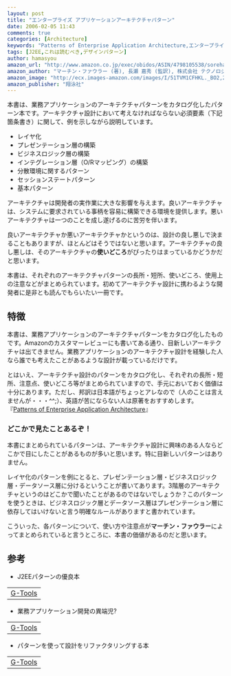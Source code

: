 ```yaml
---
layout: post
title: "エンタープライズ アプリケーションアーキテクチャパターン"
date: 2006-02-05 11:43
comments: true
categories: [Architecture]
keywords: "Patterns of Enterprise Application Architecture,エンタープライズアプリケーションアーキテクチャパターン,マーチン・ファウラー"
tags: [J2EE,これは読むべき,デザインパターン]
author: hamasyou
amazon_url: "http://www.amazon.co.jp/exec/obidos/ASIN/4798105538/sorehabooks-22/250-8893783-2139434?%5Fencoding=UTF8&camp=247&link%5Fcode=xm2"
amazon_author: "マーチン・ファウラー (著), 長瀬 嘉秀 (監訳), 株式会社 テクノロジックアート (翻訳)"
amazon_image: "http://ecx.images-amazon.com/images/I/51TVM1CFHKL._BO2,204,203,200_PIsitb-sticker-arrow-click,-76_AA300_SH20_OU09_.jpg"
amazon_publisher: "翔泳社"
---
```


本書は、業務アプリケーションのアーキテクチャパターンをカタログ化したパターン本です。アーキテクチャ設計において考えなければならない必須要素（下記箇条書き）に関して、例を示しながら説明しています。

<ul><li>レイヤ化</li><li>プレゼンテーション層の構築</li><li>ビジネスロジック層の構築</li><li>インテグレーション層（O/Rマッピング）の構築</li><li>分散環境に関するパターン</li><li>セッションステートパターン</li><li>基本パターン</li></ul>

アーキテクチャは開発者の実作業に大きな影響を与えます。良いアーキテクチャは、システムに要求されている事柄を容易に構築できる環境を提供します。悪いアーキテクチャは一つのことを成し遂げるのに苦労を伴います。

良いアーキテクチャか悪いアーキテクチャかというのは、設計の良し悪しで決まることもありますが、ほとんどはそうではないと思います。アーキテクチャの良し悪しは、そのアーキテクチャの<strong>使いどころ</strong>がぴったりはまっているかどうかだと思います。

本書は、それぞれのアーキテクチャパターンの長所・短所、使いどころ、使用上の注意などがまとめられています。初めてアーキテクチャ設計に携わるような開発者に是非とも読んでもらいたい一冊です。


<!-- more -->

<h2>特徴</h2>

本書は、業務アプリケーションのアーキテクチャパターンをカタログ化したものです。Amazonのカスタマーレビューにも書いてある通り、目新しいアーキテクチャは出てきません。業務アプリケーションのアーキテクチャ設計を経験した人なら誰でも考えたことがあるような設計が載っているだけです。

とはいえ、アーキテクチャ設計のパターンをカタログ化し、それぞれの長所・短所、注意点、使いどころ等がまとめられていますので、手元においておく価値は十分にあります。ただし、邦訳は日本語がちょっとアレなので（人のことは言えませんが・・・^^;）、英語が苦にならない人は原著をおすすめします。『<a href="http://www.amazon.co.jp/exec/obidos/ASIN/0321127420/sorehabooks-22/250-8893783-2139434?%5Fencoding=UTF8&camp=247&link%5Fcode=xm2" rel="external nofollow">Patterns of Enterprise Application Architecture</a>』

<h3>どこかで見たことあるぞ！</h3>

本書にまとめられているパターンは、アーキテクチャ設計に興味のある人ならどこかで目にしたことがあるものが多いと思います。特に目新しいパターンはありません。

レイヤ化のパターンを例にとると、プレゼンテーション層・ビジネスロジック層・データソース層に分けるということが書いてあります。3階層のアーキテクチャというのはどこかで聞いたことがあるのではないでしょうか？このパターンを使うときは、ビジネスロジック層とデータソース層はプレゼンテーション層に依存してはいけないと言う明確なルールがありますと書かれています。

こういった、各パターンについて、使い方や注意点が<strong>マーチン・ファウラー</strong>によってまとめられていると言うところに、本書の価値があるのだと思います。

<h2>参考</h2>

+ J2EEパターンの優良本
<div class="rakuten"><table width="400"  border="0" cellpadding="5"><tr><td colspan="2" ><a href="http://www.amazon.co.jp/exec/obidos/ASIN/4822282287/sorehabooks-22/ref=nosim/" rel="external nofollow">G-Tools</a></font></td></tr></table></div>

+ 業務アプリケーション開発の異端児?
<div class="rakuten"><table  width="400" border="0" cellpadding="5"><tr><td colspan="2" ><a href="http://www.amazon.co.jp/exec/obidos/ASIN/0321200683/sorehabooks-22/ref=nosim/" rel="external nofollow">G-Tools</a></font></td></tr></table></div>

+ パターンを使って設計をリファクタリングする本
<div class="rakuten"><table width="400" border="0" cellpadding="5"><tr><td colspan="2" ><a href="http://www.amazon.co.jp/exec/obidos/ASIN/4822282384/sorehabooks-22/ref=nosim/" rel="external nofollow">G-Tools</a></font></td></tr></table></div>




